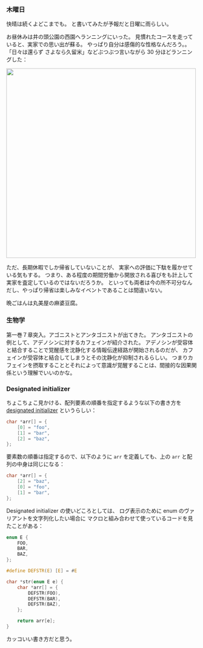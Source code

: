 ### 木曜日

快晴は続くよどこまでも。
と書いてみたが予報だと日曜に雨らしい。

お昼休みは井の頭公園の西園へランニングにいった。
見慣れたコースを走っていると、実家での思い出が蘇る。
やっぱり自分は感傷的な性格なんだろう。。
「日々は還らず さよなら久留米」などぶつぶつ言いながら 30 分ほどランニングした：

<img src="https://i.imgur.com/E8xC3Ek.jpg" width="500">

ただ、長期休暇でしか帰省していないことが、
実家への評価に下駄を履かせている気もする。
つまり、ある程度の期間労働から開放される喜びをも計上して実家を査定しているのではないだろうか。
といっても両者は今の所不可分なんだし、やっぱり帰省は楽しみなイベントであることは間違いない。

晩ごはんは丸美屋の麻婆豆腐。

### 生物学

第一巻７章突入。アゴニストとアンタゴニストが出てきた。
アンタゴニストの例として、アデノシンに対するカフェインが紹介された。
アデノシンが受容体と結合することで覚醒感を沈静化する情報伝達経路が開始されるのだが、
カフェインが受容体と結合してしまうとその沈静化が抑制されるらしい。
つまりカフェインを摂取することとそれによって意識が覚醒することは、間接的な因果関係という理解でいいのかな。

### Designated initializer

ちょこちょこ見かける、配列要素の順番を指定するような以下の書き方を
[designated initializer](http://port70.net/~nsz/c/c11/n1570.html#6.7.9) というらしい：

```C
char *arr[] = {
    [0] = "foo",
    [1] = "bar",
    [2] = "baz",
};
```

要素数の順番は指定するので、以下のように `arr` を定義しても、上の `arr` と配列の中身は同じになる：

```c
char *arr[] = {
    [2] = "baz",
    [0] = "foo",
    [1] = "bar",
};
```

Designated initializer の使いどころとしては、
ログ表示のために enum のヴァリアントを文字列化したい場合に
マクロと組み合わせて使っているコードを見たことがある：

```c
enum E {
    FOO,
    BAR,
    BAZ,
};

#define DEFSTR(E) [E] = #E

char *str(enum E e) {
    char *arr[] = {
        DEFSTR(FOO),
        DEFSTR(BAR),
        DEFSTR(BAZ),
    };

    return arr[e];
}
```

カッコいい書き方だと思う。